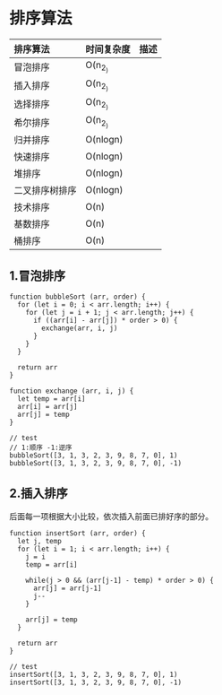 # 排序算法

| **排序算法** | **时间复杂度** | **描述** |
| :--- | :--- | :--- |
| 冒泡排序 | O(n<sub>2<sub>) |  |
| 插入排序 | O(n<sub>2<sub>) |  |
| 选择排序 | O(n<sub>2<sub>) |  |
| 希尔排序 | O(n<sub>2<sub>) |  |
| 归并排序 | O(nlogn) |  |
| 快速排序 | O(nlogn) |  |
| 堆排序 | O(nlogn) |  |
| 二叉排序树排序 | O(nlogn) |  |
| 技术排序 | O(n) |  |
| 基数排序 | O(n) |  |
| 桶排序 | O(n) |  |

## 1.冒泡排序

    function bubbleSort (arr, order) {
      for (let i = 0; i < arr.length; i++) {
        for (let j = i + 1; j < arr.length; j++) {
          if ((arr[i] - arr[j]) * order > 0) {
            exchange(arr, i, j)
          }
        }
      }

      return arr
    }

    function exchange (arr, i, j) {
      let temp = arr[i]
      arr[i] = arr[j]
      arr[j] = temp
    }

    // test
    // 1:顺序 -1:逆序
    bubbleSort([3, 1, 3, 2, 3, 9, 8, 7, 0], 1)
    bubbleSort([3, 1, 3, 2, 3, 9, 8, 7, 0], -1)

## 2.插入排序

后面每一项根据大小比较，依次插入前面已排好序的部分。

    function insertSort (arr, order) {
      let j, temp
      for (let i = 1; i < arr.length; i++) {
        j = i
        temp = arr[i]

        while(j > 0 && (arr[j-1] - temp) * order > 0) {
          arr[j] = arr[j-1]
          j--
        }

        arr[j] = temp
      }

      return arr
    }

    // test
    insertSort([3, 1, 3, 2, 3, 9, 8, 7, 0], 1)
    insertSort([3, 1, 3, 2, 3, 9, 8, 7, 0], -1)